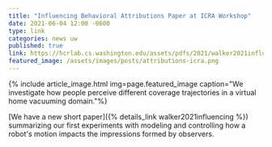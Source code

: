 ```yaml
---
title: "Influencing Behavioral Attributions Paper at ICRA Workshop"
date: 2021-06-04 12:00 -0600
type: link
categories: news uw
published: true
link: https://hcrlab.cs.washington.edu/assets/pdfs/2021/walker2021influencing.pdf
featured_image: /assets/images/posts/attributions-icra.png
---
```


{% include article_image.html img=page.featured_image
caption="We investigate how people perceive different coverage trajectories in a virtual home vacuuming domain."%}

[We have a new short paper]({% details_link walker2021influencing %}) summarizing our first experiments with modeling and controlling how a robot's motion impacts the impressions formed by observers. 